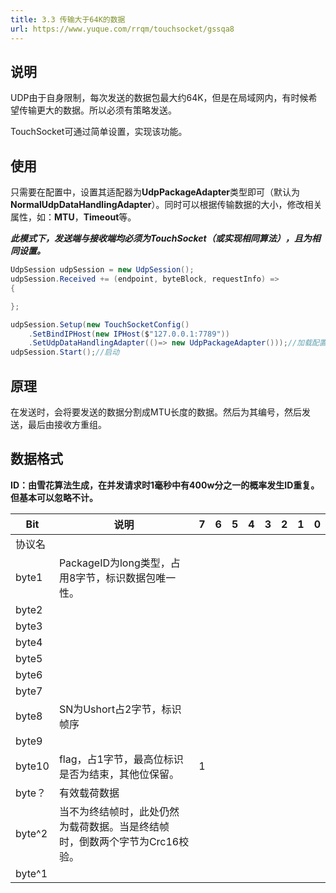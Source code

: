 ```yaml
---
title: 3.3 传输大于64K的数据
url: https://www.yuque.com/rrqm/touchsocket/gssqa8
---
```


<a name="jyzSl"></a>

## 说明

UDP由于自身限制，每次发送的数据包最大约64K，但是在局域网内，有时候希望传输更大的数据。所以必须有策略发送。

TouchSocket可通过简单设置，实现该功能。

<a name="cmsde"></a>

## 使用

只需要在配置中，设置其适配器为**UdpPackageAdapter**类型即可（默认为**NormalUdpDataHandlingAdapter**）。同时可以根据传输数据的大小，修改相关属性，如：**MTU**，**Timeout**等。

***此模式下，发送端与接收端均必须为TouchSocket（或实现相同算法），且为相同设置。***

```csharp
UdpSession udpSession = new UdpSession();
udpSession.Received += (endpoint, byteBlock, requestInfo) =>
{

};

udpSession.Setup(new TouchSocketConfig()
    .SetBindIPHost(new IPHost($"127.0.0.1:7789"))
    .SetUdpDataHandlingAdapter(()=> new UdpPackageAdapter()));//加载配置
udpSession.Start();//启动
```

<a name="Ng7UI"></a>

## 原理

在发送时，会将要发送的数据分割成MTU长度的数据。然后为其编号，然后发送，最后由接收方重组。

<a name="iJ8Rk"></a>

## 数据格式

**ID：由雪花算法生成，在并发请求时1毫秒中有400w分之一的概率发生ID重复。但基本可以忽略不计。**

| Bit | 说明 | 7 | 6 | 5 | 4 | 3 | 2 | 1 | 0 |
| --- | --- | --- | --- | --- | --- | --- | --- | --- | --- |
| 协议名 |  |  |  |  |  |  |  |  |  |
| byte1 | PackageID为long类型，占用8字节，标识数据包唯一性。 |  |  |  |  |  |  |  |  |
| byte2 |  |  |  |  |  |  |  |  |  |
| byte3 |  |  |  |  |  |  |  |  |  |
| byte4 |  |  |  |  |  |  |  |  |  |
| byte5 |  |  |  |  |  |  |  |  |  |
| byte6 |  |  |  |  |  |  |  |  |  |
| byte7 |  |  |  |  |  |  |  |  |  |
| byte8 | SN为Ushort占2字节，标识帧序 |  |  |  |  |  |  |  |  |
| byte9 |  |  |  |  |  |  |  |  |  |
| byte10 | flag，占1字节，最高位标识是否为结束，其他位保留。 | 1 |  |  |  |  |  |  |  |
| byte？ | 有效载荷数据 |  |  |  |  |  |  |  |  |
| byte^2 | 当不为终结帧时，此处仍然为载荷数据。当是终结帧时，倒数两个字节为Crc16校验。 |  |  |  |  |  |  |  |  |
| byte^1 |  |  |  |  |  |  |  |  |  |
